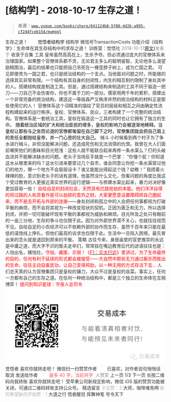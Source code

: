 # [结构学] - 2018-10-17 生存之道！

> 来源：[`www.yuque.com/books/share/641124b8-5f80-4d26-a995-cf244fceb154/ewmggl`](https://www.yuque.com/books/share/641124b8-5f80-4d26-a995-cf244fceb154/ewmggl)

<ne-p id="520f42f3293818f927861ebbd5b15da4_p_0" data-lake-id="520f42f3293818f927861ebbd5b15da4_p_0"><ne-text id="u0b0d6106" style="color: rgb(51, 51, 51);">生存之道！</ne-text></ne-p> <ne-p id="6cb268f74ce4526ec17f5af2b3341028" data-lake-id="6cb268f74ce4526ec17f5af2b3341028"><ne-text id="uca296c07" ne-fontsize="12" style="color: rgb(255, 255, 255);">原创</ne-text><ne-text id="u9f71d5a8" ne-fontsize="14">觉悟者</ne-text><ne-text id="u120c63b9" ne-fontsize="14">结构学</ne-text></ne-p> <ne-p id="16cb98ffca247d0258e1b4bce1eca1d5" data-lake-id="16cb98ffca247d0258e1b4bce1eca1d5"><ne-text id="u43eed325" ne-fontsize="14" ne-bold="true" style="color: rgb(51, 51, 51);">结构学</ne-text></ne-p> <ne-p id="13cf95ff6767d4b9c93411f62be46f6d" data-lake-id="13cf95ff6767d4b9c93411f62be46f6d"><ne-text id="u1490bd3b" ne-fontsize="14" style="color: rgb(51, 51, 51);">微信号</ne-text><ne-text id="u6827e2ba" ne-fontsize="14" style="color: rgb(51, 51, 51);">TransactionCosts</ne-text></ne-p> <ne-p id="ac15013eb5bcfd7f482770dbe24fb5eb" data-lake-id="ac15013eb5bcfd7f482770dbe24fb5eb"><ne-text id="uc2329744" ne-fontsize="14" style="color: rgb(51, 51, 51);">功能介绍</ne-text><ne-text id="ub5cfbb7e" ne-fontsize="14" style="color: rgb(51, 51, 51);">《结构学》：生命体在其生存结构中的求存之道！ 训练营：觉悟社</ne-text></ne-p> <ne-p id="c59df192b2f10c00b1b7c291bd2d9e5e" data-lake-id="c59df192b2f10c00b1b7c291bd2d9e5e"><ne-text id="ue7083660" style="color: rgb(140, 140, 140);">2018-10-17</ne-text>[<ne-text id="u92923611" ne-fontsize="14">原文</ne-text>](https://mp.weixin.qq.com/s?__biz=MzIzMDYwOTM0Mg==&mid=2247483868&idx=1&sn=59694b23abb7e164f7f281f7b9e1a2f2&chksm=e8b1990ddfc6101b97a69a31c8f5e866fe675aa8784e7b7dc8d2477a6a7d9fdf1fc442d0b1f6#rd))<ne-text id="u79da1977" ne-fontsize="14" style="color: rgb(140, 140, 140);">发表于</ne-text></ne-p> <ne-p id="ee07cfa97235984eb903fe3ebc1a7dd5" data-lake-id="ee07cfa97235984eb903fe3ebc1a7dd5"><ne-text id="uae437cbc" style="color: rgb(51, 51, 51);">收录于合集</ne-text></ne-p> <ne-p id="eb2d114f74cde7251c0ed76ba13e2bb2" data-lake-id="eb2d114f74cde7251c0ed76ba13e2bb2"><ne-text id="u5a2377fb" ne-bold="true" style="color: rgb(51, 51, 51);">工具</ne-text></ne-p> <ne-p id="bffa19ea80e0554c1d03cee5cf9bf46d" data-lake-id="bffa19ea80e0554c1d03cee5cf9bf46d"><ne-text id="ua9ada03f" style="color: rgb(51, 51, 51);">皇帝虽然高高在上，生杀予夺。但必须通过庞大的官僚体系来治理国家。如果整个官僚体系都不灵，无论君主多么的聪明睿智，无论他多么渴望励精图治，最后的结果也只能把自己吊死在一棵歪脖子树上，成为亡国之君。</ne-text></ne-p> <ne-p id="c4cbc26d958018a152c847d24b73e735" data-lake-id="c4cbc26d958018a152c847d24b73e735"><ne-text id="u6b2f8bfb" style="color: rgb(51, 51, 51);">可见即便贵为一国之君，也只是统治结构的一个支点。当他面对问题之时，所能做的选择其实非常有限。一个结构有其自身的封闭性，内生的相互制约限制了身处其中的人。搭建结构就是制造工具。但是，通过搭建结构来制造的工具不同于锻造一把刀——刀自己不会伤害你，你也不属于刀的一部分。</ne-text><ne-text id="u32f6f705" ne-bold="true" style="color: rgb(51, 51, 51);">儒家用两千年的累积，搭建出一个非常完备的统治结构，建造这一等级森严又秩序井然的统治结构的材料正是那些使用它的人！</ne-text></ne-p> <ne-p id="5b273e54e198f712a5c45c335051b689" data-lake-id="5b273e54e198f712a5c45c335051b689"><ne-text id="u33f19e27" style="color: rgb(51, 51, 51);">官僚体系这个词精准的描绘了官员的层级和相互之间由确定性流程构建起来的运行秩序。</ne-text><ne-text id="u966fd6db" ne-bold="true" style="color: rgb(51, 51, 51);">皇权、官僚体系、民众，三者构建了一个完整的统治结构。官僚体系是一套统治工具，皇权在锻造这一工具的同时也让它拥有了独立的生命。</ne-text></ne-p> <ne-p id="296a0370e03b7e1dc6b31dc530d88541" data-lake-id="296a0370e03b7e1dc6b31dc530d88541"><ne-text id="uf2535fa2" style="color: rgb(0, 0, 0);">随着统治区域的扩大和统治臣民的增多，皇权的影响力会被逐渐地稀释。当皇权让那些与之坐而论道的官僚都匍匐在自己脚下之时，官僚集团就会把自己肩上的责任全都抛给皇帝，并一门心思的壮大自己。</ne-text></ne-p> <ne-p id="3f11b28d0b7958704823a22513de7305" data-lake-id="3f11b28d0b7958704823a22513de7305"><ne-text id="uad329dc1" ne-bold="true" style="color: rgb(51, 51, 51);">械斗</ne-text></ne-p> <ne-p id="a04cb95350f783750789c4fde9b44e47" data-lake-id="a04cb95350f783750789c4fde9b44e47"><ne-text id="ue524a659" style="color: rgb(51, 51, 51);">小时候看到两个村子为了争水进行械斗，非但没能解决问题，还造成死伤和无法消弭的仇恨。我曾在大人们面前嘲笑他们的愚昧和目光短浅：这些人就不能联合起来再修一条水渠么？打的头破血流并不能解决缺水的问题。老头子当场反手就是一个巴掌：</ne-text></ne-p> <ne-p id="cc8ff501bc681ffcaf8f3ed8b36e44c6" data-lake-id="cc8ff501bc681ffcaf8f3ed8b36e44c6"><ne-text id="uedeb9b88" style="color: rgb(51, 51, 51);">“你懂个屁！你知道这水从哪里来的吗？这水引进来要穿过几个县市，谁会同意让你挖一条水渠穿过他们的地方，哪一个地方不会层层设卡？谁又能能出得起这个钱？幼稚！”</ne-text></ne-p> <ne-p id="30f3f7cdbfb5755fa9f6c45bf8630078" data-lake-id="30f3f7cdbfb5755fa9f6c45bf8630078"><ne-text id="u0e2c3c77" style="color: rgb(51, 51, 51);">我捂着火辣辣的脸，意识到老头子的话有道理，他虽然没什么文化，但看问题的角度比我这个受过教育的人更接近真实世界的运行逻辑——与修建水渠比起来，暴力对决好像更加容易一些！</ne-text></ne-p> <ne-p id="886aab3eb6f71905cda66a6333daf143" data-lake-id="886aab3eb6f71905cda66a6333daf143"><ne-text id="u78d197a0" style="color: rgb(255, 0, 0);">自给自足的封闭社会，天然具有拦路抢劫的本能。他们洋洋自得的将过路的人和货看作是可以劫掠的意外之财。大家更愿意设置障碍把自己圈起来，而不是去开拓与外部的连接</ne-text><ne-text id="u65d3f147" style="color: rgb(51, 51, 51);">——</ne-text><ne-text id="u409b4bc7" ne-bold="true" style="color: rgb(51, 51, 51);">身处封闭和孤立中的人会把任何事都视为打破平衡的麻烦，而不会将其视为一种改变现状的契机。正因为匮乏和无力，所以选择封闭，并把一切可能破坏现有平衡的事都视为威胁和麻烦。</ne-text><ne-text id="uf524bc4c" style="color: rgb(51, 51, 51);">目光所及之处只有眼前的一亩三分地，生存的争斗也仅限于此。因为对外部世界漠不关心，也就往往视而不见。</ne-text><ne-text id="u12a007ac" ne-bold="true" style="color: rgb(51, 51, 51);">自给自足的小农经济可以不依赖外部的协作而生存，虽然千百年来只能在最低的温饱线上挣扎，但他们最高的诉求也仅限于此。</ne-text><ne-text id="u88758a40" style="color: rgb(51, 51, 51);">生活中一旦陷入困境，最先冒出来的念头就是退回到原来的平衡。</ne-text></ne-p> <ne-p id="3baf1fc3a9945c115d5dc8754c7ea0ef" data-lake-id="3baf1fc3a9945c115d5dc8754c7ea0ef"><ne-text id="ud17d55ef" ne-bold="true" style="color: rgb(51, 51, 51);">策略</ne-text></ne-p> <ne-p id="5f0775046a561b8f4d31be05bc43dc01" data-lake-id="5f0775046a561b8f4d31be05bc43dc01"><ne-text id="u1938f552" style="color: rgb(51, 51, 51);">古往今来，身居庙堂的官吏推崇的永远是中庸之道，而大字不识的贩夫走卒们，常常挂在嘴边教育后代的谚语往往也是：人怕出名，猪怕壮。</ne-text><ne-text id="u821e10b5" style="color: rgb(255, 0, 0);">守拙、藏匿、示弱！《</ne-text>[<ne-text id="u183b21e7" style="color: rgb(255, 0, 0);">F1：见大行远</ne-text>](http://mp.weixin.qq.com/s?__biz=MzIzMDYwOTM0Mg==&mid=2247483776&idx=1&sn=797cacf884d3dd309c6cd092810ff6cb&chksm=e8b19951dfc61047417dcb6028cb995e032406cc608190f678476fcf9b2e6628f14a8445fb1d&scene=21#wechat_redirect)<ne-text id="u19b25620" style="color: rgb(255, 0, 0);">》里讲过，为了生命最终的目的，任何有利于延续的形式都会被接受——大自然中那些无力通过厮杀而胜出的生命，往往主动自废武功，让自己变得鸡肋，以一种无用的方式存活下去…</ne-text></ne-p> <ne-p id="bc10b3d3dc47d79674f1c962dc950dbb" data-lake-id="bc10b3d3dc47d79674f1c962dc950dbb"><ne-text id="u8eafb9fd" ne-bold="true" style="color: rgb(51, 51, 51);">人们总天真的认为官僚集团只是皇权的镰刀，大众不过是皇权的韭菜。事实上，任何一方都有自己的生存之道。在任何一种统治结构中，都是三个独立的生命体在互相博弈！</ne-text></ne-p> <ne-p id="b7aedb0fc4aae81aec9a374e25ef6ac2" data-lake-id="b7aedb0fc4aae81aec9a374e25ef6ac2"><ne-text id="u4ee41099" ne-bold="true" style="color: rgb(255, 0, 0);">提问到知识星球：守夜人总司令</ne-text></ne-p> <ne-p id="1966790fff11cd79de5cf063a35b6555" data-lake-id="1966790fff11cd79de5cf063a35b6555" ne-alignment="center"><ne-card data-card-name="image" data-card-type="inline" id="SIi1V" data-event-boundary="card" style="color: rgb(51, 51, 51);">![](img/1945ef7b75e8ac861522cade29d146a9.png)  <ne-p id="065a42b4ebafab9f1a8efacd2d452864" data-lake-id="065a42b4ebafab9f1a8efacd2d452864"><ne-text id="u30acdc6f" style="color: rgb(51, 51, 51);">觉悟者</ne-text></ne-p> <ne-p id="2b45f16770d6a6692c43aeb3dda3df4e" data-lake-id="2b45f16770d6a6692c43aeb3dda3df4e"><ne-text id="u1c2256f8" style="color: rgb(51, 51, 51);">喜欢你就转走吧！</ne-text></ne-p> <ne-p id="6d1b16242cef2783239eb2feef4fa91f" data-lake-id="6d1b16242cef2783239eb2feef4fa91f"><ne-text id="ubb35b9f6" ne-bold="true" style="color: rgb(51, 51, 51);">微信扫一扫赞赏作者</ne-text><ne-text id="u6f2fa397" ne-bold="true" style="color: rgb(255, 255, 255);">赞赏</ne-text></ne-p> <ne-p id="b8798df4459ffa7d21c23371efedbe97" data-lake-id="b8798df4459ffa7d21c23371efedbe97"><ne-text id="u5f275ec2" style="color: rgb(51, 51, 51);">已喜欢，</ne-text><ne-text id="u40d7a175">对作者说句悄悄话</ne-text></ne-p> <ne-p id="493cd4e40b609858790990c4fd9db640" data-lake-id="493cd4e40b609858790990c4fd9db640"><ne-text id="uae783838" style="color: rgb(51, 51, 51);">取消</ne-text></ne-p> <ne-p id="78667c57f61fead77122ce23e3cd168a" data-lake-id="78667c57f61fead77122ce23e3cd168a"><ne-text id="u7bf66fc6" ne-fontsize="14" ne-bold="true" style="color: rgb(51, 51, 51);">发送给作者</ne-text></ne-p> <ne-p id="a49151a1f3affb204b9965f23e7b2737" data-lake-id="a49151a1f3affb204b9965f23e7b2737"><ne-text id="u86e374cd" ne-bold="true" style="color: rgb(255, 255, 255);">发送</ne-text></ne-p> <ne-p id="23f883b17e2bfa7697b23316e83b3512" data-lake-id="23f883b17e2bfa7697b23316e83b3512"><ne-text id="u79827f34" ne-fontsize="13" style="color: rgb(250, 81, 81);">最多 40 字，当前共字</ne-text></ne-p> <ne-p id="38524ace1985a458fceacaa21154f77a" data-lake-id="38524ace1985a458fceacaa21154f77a"><ne-text id="u1592c3d7" style="color: rgb(136, 136, 136);"> 人赞赏</ne-text></ne-p> <ne-p id="986e51685424c9d5abbf95a244a10253" data-lake-id="986e51685424c9d5abbf95a244a10253"><ne-text id="u08a2397d" style="color: rgb(51, 51, 51);">上一页</ne-text> <ne-text id="u51512fa6">1</ne-text><ne-text id="ufc3be8c3" style="color: rgb(51, 51, 51);">/3 下一页</ne-text></ne-p> <ne-p id="9c18fe7771ee40374770d82dd55064fd" data-lake-id="9c18fe7771ee40374770d82dd55064fd"><ne-text id="uded56c7c" style="color: rgb(51, 51, 51);">长按二维码向我转账</ne-text></ne-p> <ne-p id="0fe34aef80bc7f68fdf4b9d63adfda9d" data-lake-id="0fe34aef80bc7f68fdf4b9d63adfda9d"><ne-text id="uf23678fc" style="color: rgb(51, 51, 51);">喜欢你就转走吧！</ne-text></ne-p> <ne-p id="7745b0b3a72a89d0ea0bfa6e9c05f9c4" data-lake-id="7745b0b3a72a89d0ea0bfa6e9c05f9c4"><ne-text id="ucd8fa401" style="color: rgb(51, 51, 51);">受苹果公司新规定影响，微信 iOS 版的赞赏功能被关闭，可通过二维码转账支持公众号。</ne-text></ne-p> <ne-h3 id="CoCyu" data-lake-id="CoCyu"><ne-heading-ext><ne-heading-anchor></ne-heading-anchor><ne-heading-fold></ne-heading-fold></ne-heading-ext><ne-heading-content><ne-text id="u7137e977" ne-fontsize="16" style="color: rgb(51, 51, 51);">精选留言</ne-text></ne-heading-content></ne-h3>  <ne-p id="1d442311a4889abe8408214efe810f1c" data-lake-id="1d442311a4889abe8408214efe810f1c"><ne-card data-card-name="image" data-card-type="inline" id="Dbov1" data-event-boundary="card" style="color: rgb(51, 51, 51);"><ne-p id="9b54e1d17896edec863fd4087c69ba00" data-lake-id="9b54e1d17896edec863fd4087c69ba00"><ne-text id="u7e053dab" style="color: rgb(179, 179, 179);">子见赞：3</ne-text></ne-p> <ne-p id="59442643044cc8ec3ffe65b920b4bd85" data-lake-id="59442643044cc8ec3ffe65b920b4bd85"><ne-text id="u6f24c01d" style="color: rgb(51, 51, 51);">大师，咖啡难免啊</ne-text></ne-p>  <ne-p id="22f32cd00bebc82429713be0c82f34fb" data-lake-id="22f32cd00bebc82429713be0c82f34fb"><ne-card data-card-name="image" data-card-type="inline" id="RqDik" data-event-boundary="card" style="color: rgb(51, 51, 51);"><ne-p id="b3bcc2fa33ed76c6ffc4e1a6d1abe50b" data-lake-id="b3bcc2fa33ed76c6ffc4e1a6d1abe50b"><ne-text id="u920137e5" style="color: rgb(179, 179, 179);">新的希望新的开始赞：1</ne-text></ne-p> <ne-p id="30499b16e74fab5324024f768eb754d9" data-lake-id="30499b16e74fab5324024f768eb754d9"><ne-text id="ue483c043" style="color: rgb(51, 51, 51);">大道之行 悟者醒目 挥舞神笔 号令天下</ne-text></ne-p></ne-card></ne-p></ne-card></ne-p></ne-card></ne-p>